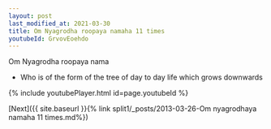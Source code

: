 ```yaml
---
layout: post
last_modified_at: 2021-03-30
title: Om Nyagrodha roopaya namaha 11 times
youtubeId: GrvovEoehdo
---
```

 
 
Om Nyagrodha roopaya nama 
 
 -  Who is of the form of the tree of day to day life which grows downwards 
 
  
 
  
 
 
 
 
 
 


{% include youtubePlayer.html id=page.youtubeId %}
 
[Next]({{ site.baseurl }}{% link  split1/_posts/2013-03-26-Om nyagrodhaya namaha 11 times.md%})
 
